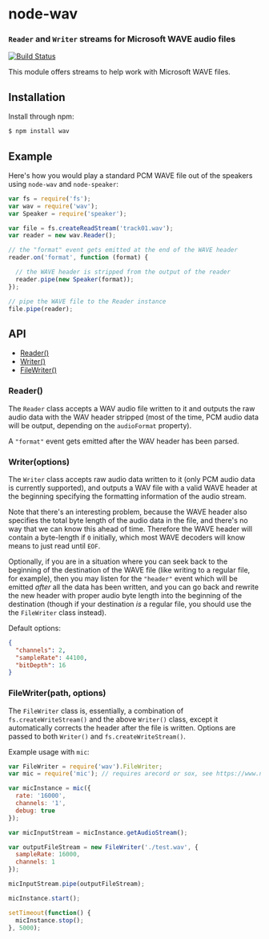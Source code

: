 node-wav
========
### `Reader` and `Writer` streams for Microsoft WAVE audio files
[![Build Status](https://secure.travis-ci.org/TooTallNate/node-wav.svg)](http://travis-ci.org/TooTallNate/node-wav)

This module offers streams to help work with Microsoft WAVE files.


Installation
------------

Install through npm:

``` bash
$ npm install wav
```


Example
-------

Here's how you would play a standard PCM WAVE file out of the speakers using
`node-wav` and `node-speaker`:

``` javascript
var fs = require('fs');
var wav = require('wav');
var Speaker = require('speaker');

var file = fs.createReadStream('track01.wav');
var reader = new wav.Reader();

// the "format" event gets emitted at the end of the WAVE header
reader.on('format', function (format) {

  // the WAVE header is stripped from the output of the reader
  reader.pipe(new Speaker(format));
});

// pipe the WAVE file to the Reader instance
file.pipe(reader);
```


API
---

  - [Reader()](#reader)
  - [Writer()](#writeroptions)
  - [FileWriter()](#filewriterpath-options)

### Reader()

The `Reader` class accepts a WAV audio file written to it and outputs the raw
audio data with the WAV header stripped (most of the time, PCM audio data will
be output, depending on the `audioFormat` property).

A `"format"` event gets emitted after the WAV header has been parsed.

### Writer(options)

The `Writer` class accepts raw audio data written to it (only PCM audio data is
currently supported), and outputs a WAV file with a valid WAVE header at the
beginning specifying the formatting information of the audio stream.

Note that there's an interesting problem, because the WAVE header also
specifies the total byte length of the audio data in the file, and there's no
way that we can know this ahead of time. Therefore the WAVE header will contain
a byte-length if `0` initially, which most WAVE decoders will know means to
just read until `EOF`.

Optionally, if you are in a situation where you can seek back to the beginning
of the destination of the WAVE file (like writing to a regular file, for
example), then you may listen for the `"header"` event which will be emitted
_after_ all the data has been written, and you can go back and rewrite the new
header with proper audio byte length into the beginning of the destination
(though if your destination _is_ a regular file, you should use the the
`FileWriter` class instead).

Default options: 

```JSON
{
  "channels": 2,
  "sampleRate": 44100,
  "bitDepth": 16
}
```  


### FileWriter(path, options)

The `FileWriter` class is, essentially, a combination of `fs.createWriteStream()` and the above `Writer()` class, except it automatically corrects the header after the file is written. Options are passed to both `Writer()` and `fs.createWriteStream()`.

Example usage with `mic`:

```js
var FileWriter = require('wav').FileWriter;
var mic = require('mic'); // requires arecord or sox, see https://www.npmjs.com/package/mic

var micInstance = mic({
  rate: '16000',
  channels: '1',
  debug: true
});

var micInputStream = micInstance.getAudioStream();

var outputFileStream = new FileWriter('./test.wav', {
  sampleRate: 16000,
  channels: 1
});

micInputStream.pipe(outputFileStream);

micInstance.start();

setTimeout(function() {
  micInstance.stop();
}, 5000);
```

